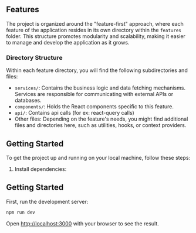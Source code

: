 ## Features

The project is organized around the "feature-first" approach, where each feature of the application resides in its own directory within the `features` folder. This structure promotes modularity and scalability, making it easier to manage and develop the application as it grows.

### Directory Structure

Within each feature directory, you will find the following subdirectories and files:

- `services/`: Contains the business logic and data fetching mechanisms. Services are responsible for communicating with external APIs or databases.
- `components/`: Holds the React components specific to this feature. 
- `api/`: Contains api calls (for ex: react-query calls) 
- Other files: Depending on the feature's needs, you might find additional files and directories here, such as utilities, hooks, or context providers.

## Getting Started

To get the project up and running on your local machine, follow these steps:

1. Install dependencies:

## Getting Started

First, run the development server:

```bash
npm run dev
```

Open [http://localhost:3000](http://localhost:3000) with your browser to see the result.
